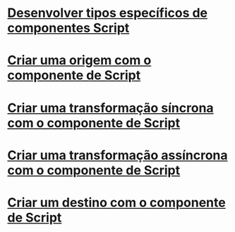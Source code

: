 # [Desenvolver tipos específicos de componentes Script](developing-specific-types-of-script-components.md)
# [Criar uma origem com o componente de Script](creating-a-source-with-the-script-component.md)
# [Criar uma transformação síncrona com o componente de Script](creating-a-synchronous-transformation-with-the-script-component.md)
# [Criar uma transformação assíncrona com o componente de Script](creating-an-asynchronous-transformation-with-the-script-component.md)
# [Criar um destino com o componente de Script](creating-a-destination-with-the-script-component.md)
